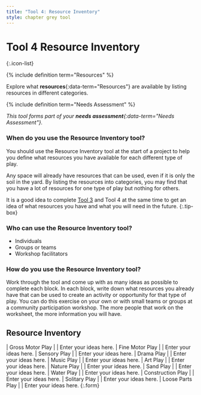 ```yaml
---
title: "Tool 4: Resource Inventory"
style: chapter grey tool
---
```


# **Tool 4** Resource Inventory
{:.icon-list}

{% include definition term="Resources" %}

Explore what **resources**{:data-term="Resources"} are available by listing resources in different categories.

{% include definition term="Needs Assessment" %}

*This tool forms part of your **needs assessment**{:data-term="Needs Assessment"}.*

### When do you use the Resource Inventory tool?

You should use the Resource Inventory tool at the start of a project to help you define what resources you have available for each different type of play.

Any space will already have resources that can be used, even if it is only the soil in the yard. By listing the resources into categories, you may find that you have a lot of resources for one type of play but nothing for others.

It is a good idea to complete [Tool 3](06-03.html) and Tool 4 at the same time to get an idea of what resources you have and what you will need in the future.
{:.tip-box}

### Who can use the Resource Inventory tool?

-   Individuals
-   Groups or teams
-   Workshop facilitators

### How do you use the Resource Inventory tool?

Work through the tool and come up with as many ideas as possible to complete each block. In each block, write down what resources you already have that can be used to create an activity or opportunity for that type of play. You can do this exercise on your own or with small teams or groups at a community participation workshop. The more people that work on the worksheet, the more information you will have.

## Resource Inventory

| Gross Motor Play  |  | Enter your ideas here.
| Fine Motor Play   |  | Enter your ideas here.
| Sensory Play      |  | Enter your ideas here.
| Drama Play        |  | Enter your ideas here.
| Music Play        |  | Enter your ideas here.
| Art Play          |  | Enter your ideas here.
| Nature Play       |  | Enter your ideas here.
| Sand Play         |  | Enter your ideas here.
| Water Play        |  | Enter your ideas here.
| Construction Play |  | Enter your ideas here.
| Solitary Play     |  | Enter your ideas here.
| Loose Parts Play  |  | Enter your ideas here.
{:.form}
